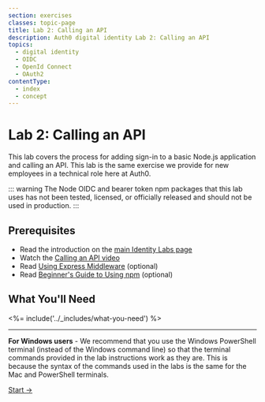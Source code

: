 ```yaml
---
section: exercises
classes: topic-page
title: Lab 2: Calling an API
description: Auth0 digital identity Lab 2: Calling an API
topics:
  - digital identity
  - OIDC
  - OpenId Connect
  - OAuth2
contentType:
  - index
  - concept
---
```

# Lab 2: Calling an API

This lab covers the process for adding sign-in to a basic Node.js application and calling an API. This lab is the same exercise we provide for new employees in a technical role here at Auth0.

::: warning
The Node OIDC and bearer token npm packages that this lab uses has not been tested, licensed, or officially released and should not be used in production.
:::

## Prerequisites

- Read the introduction on the [main Identity Labs page](/labs/)
- Watch the [Calling an API video](/videos/learn-identity/04-calling-an-api)
- Read [Using Express Middleware](https://expressjs.com/en/guide/using-middleware.html) (optional)
- Read [Beginner's Guide to Using npm](https://nodesource.com/blog/an-absolute-beginners-guide-to-using-npm/) (optional)

## What You'll Need

<%= include('../_includes/what-you-need') %>

---

**For Windows users** - We recommend that you use the Windows PowerShell terminal (instead of the Windows command line) so that the terminal commands provided in the lab instructions work as they are. This is because the syntax of the commands used in the labs is the same for the Mac and PowerShell terminals.

<a href="/identity-labs/02-calling-an-api/exercise-01" class="btn btn-transparent">Start →</a>
